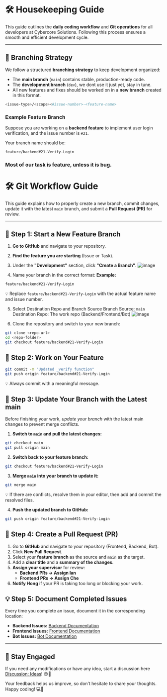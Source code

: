 # 🛠️ Housekeeping Guide

This guide outlines the **daily coding workflow** and **Git operations** for all developers at Cybercore Solutions. Following this process ensures a smooth and efficient development cycle.

---

## 🔹 Branching Strategy

We follow a structured **branching strategy** to keep development organized:

- The **main branch** (`main`) contains stable, production-ready code.
- The **development branch** (`dev`), we dont use it just yet, stay in tune. 
- All new features and fixes should be worked on in a **new branch** created in this format. 
```bash
<issue-type>/<scope><#issue-number>-<feature-name>
```

### **Example Feature Branch**
Suppose you are working on a **backend feature** to implement user login verification, and the issue number is `#21`.

Your branch name should be:
```bash
feature/backend#21-Verify-Login
```
### Most of our task is feature, unless it is bug.

# 🛠 Git Workflow Guide

This guide explains how to properly create a new branch, commit changes, update it with the latest `main` branch, and submit a **Pull Request (PR)** for review.

---

## 🚀 Step 1: Start a New Feature Branch  
1. **Go to GitHub** and navigate to your repository.
2. **Find the feature you are starting** (Issue or Task).
3. Under the **"Development"** section, click **"Create a Branch"**.
![image](https://github.com/user-attachments/assets/f2b3d763-6f83-4e9f-a928-ecbf96a3af63)

4. Name your branch in the correct format:
**Example:**
```bash
feature/backend#21-Verify-Login
```
💡 Replace `feature/backend#21-Verify-Login` with the actual feature name and issue number.

5. Select Destination Repo and Branch Source
Branch Source: `main`
Destination Repo: The work repo (Backend/Frontend/Bot)
![image](https://github.com/user-attachments/assets/f20eae66-c131-4c91-827a-8c3f1e2d89cb)

6. Clone the repository and switch to your new branch:
```bash
git clone <repo-url>
cd <repo-folder>
git checkout feature/backend#21-Verify-Login
```

## 🔨 Step 2: Work on Your Feature
```bash
git commit -m "Updated _verify function"
git push origin feature/backend#21-Verify-Login
```
💡 Always commit with a meaningful message.

## 🔄 Step 3: Update Your Branch with the Latest main
Before finishing your work, *update your branch* with the latest main changes to prevent merge conflicts.

1. **Switch to `main` and pull the latest changes:**
```bash
git checkout main
git pull origin main
```

2. **Switch back to your feature branch:**
```bash
git checkout feature/backend#21-Verify-Login
```

3. **Merge `main` into your branch to update it:**
```bash
git merge main
```
💡 If there are conflicts, resolve them in your editor, then add and commit the resolved files.

4. **Push the updated branch to GitHub:**
```bash
git push origin feature/backend#21-Verify-Login
```

## 🔄 Step 4: Create a Pull Request (PR)
1. Go to **GitHub** and navigate to your repository (Frontend, Backend, Bot).
2. Click **New Pull Request**.
3. Select your **feature branch** as the source and `main` as the target.
4. Add a **clear title** and a **summary of the changes**.
5. **Assign your supervisor** for review:
   - **Backend PRs → Assign Ian**
   - **Frontend PRs → Assign Che**
6. **Notify Hong** if your PR is taking too long or blocking your work.

## 💡 Step 5: Document Completed Issues
Every time you complete an issue, document it in the corresponding location:
- **Backend Issues:** [Backend Documentation](https://github.com/Cybercore-Solutions/.github-private/wiki/Documentation:-Backend)
- **Frontend Issues:** [Frontend Documentation](https://github.com/Cybercore-Solutions/.github-private/wiki/Documentation:-Frontend-(Mini%E2%80%90app))
- **Bot Issues:** [Bot Documentation](https://github.com/Cybercore-Solutions/.github-private/wiki/Documentation:-Bot)

---

## 💬 Stay Engaged 

If you need any modifications or have any idea, start a discussion here [Discussion: Ideas](https://github.com/orgs/Cybercore-Solutions/discussions/categories/ideas)! 😊🚀

Your feedback helps us improve, so don’t hesitate to share your thoughts. Happy coding! 💻🎉  